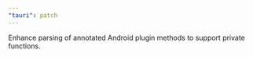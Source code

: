 ```yaml
---
"tauri": patch
---
```


Enhance parsing of annotated Android plugin methods to support private functions.
